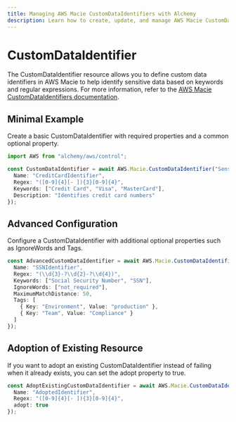 ```yaml
---
title: Managing AWS Macie CustomDataIdentifiers with Alchemy
description: Learn how to create, update, and manage AWS Macie CustomDataIdentifiers using Alchemy Cloud Control.
---
```


# CustomDataIdentifier

The CustomDataIdentifier resource allows you to define custom data identifiers in AWS Macie to help identify sensitive data based on keywords and regular expressions. For more information, refer to the [AWS Macie CustomDataIdentifiers documentation](https://docs.aws.amazon.com/macie/latest/userguide/).

## Minimal Example

Create a basic CustomDataIdentifier with required properties and a common optional property.

```ts
import AWS from "alchemy/aws/control";

const CustomDataIdentifier = await AWS.Macie.CustomDataIdentifier("SensitiveDataIdentifier", {
  Name: "CreditCardIdentifier", 
  Regex: "([0-9]{4}[- ]){3}[0-9]{4}",
  Keywords: ["Credit Card", "Visa", "MasterCard"],
  Description: "Identifies credit card numbers"
});
```

## Advanced Configuration

Configure a CustomDataIdentifier with additional optional properties such as IgnoreWords and Tags.

```ts
const AdvancedCustomDataIdentifier = await AWS.Macie.CustomDataIdentifier("AdvancedIdentifier", {
  Name: "SSNIdentifier", 
  Regex: "(\\d{3}-?\\d{2}-?\\d{4})", 
  Keywords: ["Social Security Number", "SSN"],
  IgnoreWords: ["not_required"],
  MaximumMatchDistance: 50,
  Tags: [
    { Key: "Environment", Value: "production" },
    { Key: "Team", Value: "Compliance" }
  ]
});
```

## Adoption of Existing Resource

If you want to adopt an existing CustomDataIdentifier instead of failing when it already exists, you can set the adopt property to true.

```ts
const AdoptExistingCustomDataIdentifier = await AWS.Macie.CustomDataIdentifier("AdoptedIdentifier", {
  Name: "AdoptedIdentifier",
  Regex: "([0-9]{4}[- ]){3}[0-9]{4}",
  adopt: true
});
```